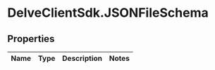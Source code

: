# DelveClientSdk.JSONFileSchema

## Properties

Name | Type | Description | Notes
------------ | ------------- | ------------- | -------------



